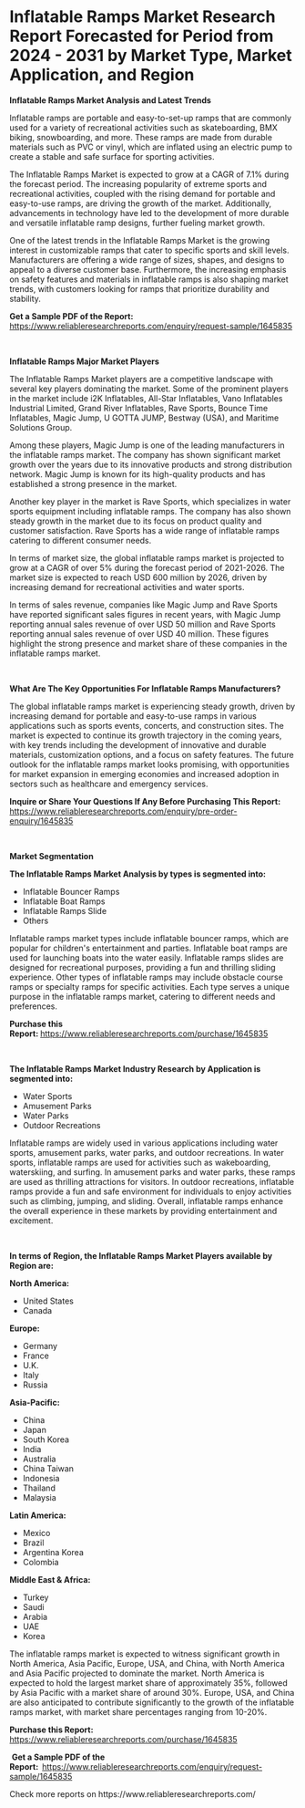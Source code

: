 <p><h1>Inflatable Ramps Market Research Report Forecasted for Period from 2024 -  2031 by Market Type, Market Application, and Region</h1></p><p><strong>Inflatable Ramps Market Analysis and Latest Trends</strong></p>
<p><p>Inflatable ramps are portable and easy-to-set-up ramps that are commonly used for a variety of recreational activities such as skateboarding, BMX biking, snowboarding, and more. These ramps are made from durable materials such as PVC or vinyl, which are inflated using an electric pump to create a stable and safe surface for sporting activities.</p><p>The Inflatable Ramps Market is expected to grow at a CAGR of 7.1% during the forecast period. The increasing popularity of extreme sports and recreational activities, coupled with the rising demand for portable and easy-to-use ramps, are driving the growth of the market. Additionally, advancements in technology have led to the development of more durable and versatile inflatable ramp designs, further fueling market growth.</p><p>One of the latest trends in the Inflatable Ramps Market is the growing interest in customizable ramps that cater to specific sports and skill levels. Manufacturers are offering a wide range of sizes, shapes, and designs to appeal to a diverse customer base. Furthermore, the increasing emphasis on safety features and materials in inflatable ramps is also shaping market trends, with customers looking for ramps that prioritize durability and stability.</p></p>
<p><strong>Get a Sample PDF of the Report:&nbsp;</strong> <a href="https://www.reliableresearchreports.com/enquiry/request-sample/1645835">https://www.reliableresearchreports.com/enquiry/request-sample/1645835</a></p>
<p>&nbsp;</p>
<p><strong>Inflatable Ramps Major Market Players</strong></p>
<p><p>The Inflatable Ramps Market players are a competitive landscape with several key players dominating the market. Some of the prominent players in the market include i2K Inflatables, All-Star Inflatables, Vano Inflatables Industrial Limited, Grand River Inflatables, Rave Sports, Bounce Time Inflatables, Magic Jump, U GOTTA JUMP, Bestway (USA), and Maritime Solutions Group.</p><p>Among these players, Magic Jump is one of the leading manufacturers in the inflatable ramps market. The company has shown significant market growth over the years due to its innovative products and strong distribution network. Magic Jump is known for its high-quality products and has established a strong presence in the market.</p><p>Another key player in the market is Rave Sports, which specializes in water sports equipment including inflatable ramps. The company has also shown steady growth in the market due to its focus on product quality and customer satisfaction. Rave Sports has a wide range of inflatable ramps catering to different consumer needs.</p><p>In terms of market size, the global inflatable ramps market is projected to grow at a CAGR of over 5% during the forecast period of 2021-2026. The market size is expected to reach USD 600 million by 2026, driven by increasing demand for recreational activities and water sports.</p><p>In terms of sales revenue, companies like Magic Jump and Rave Sports have reported significant sales figures in recent years, with Magic Jump reporting annual sales revenue of over USD 50 million and Rave Sports reporting annual sales revenue of over USD 40 million. These figures highlight the strong presence and market share of these companies in the inflatable ramps market.</p></p>
<p>&nbsp;</p>
<p><strong>What Are The Key Opportunities For Inflatable Ramps Manufacturers?</strong></p>
<p><p>The global inflatable ramps market is experiencing steady growth, driven by increasing demand for portable and easy-to-use ramps in various applications such as sports events, concerts, and construction sites. The market is expected to continue its growth trajectory in the coming years, with key trends including the development of innovative and durable materials, customization options, and a focus on safety features. The future outlook for the inflatable ramps market looks promising, with opportunities for market expansion in emerging economies and increased adoption in sectors such as healthcare and emergency services.</p></p>
<p><strong>Inquire or Share Your Questions If Any Before Purchasing This Report:</strong> <a href="https://www.reliableresearchreports.com/enquiry/pre-order-enquiry/1645835">https://www.reliableresearchreports.com/enquiry/pre-order-enquiry/1645835</a></p>
<p>&nbsp;</p>
<p><strong>Market Segmentation</strong></p>
<p><strong>The Inflatable Ramps Market Analysis by types is segmented into:</strong></p>
<p><ul><li>Inflatable Bouncer Ramps</li><li>Inflatable Boat Ramps</li><li>Inflatable Ramps Slide</li><li>Others</li></ul></p>
<p><p>Inflatable ramps market types include inflatable bouncer ramps, which are popular for children's entertainment and parties. Inflatable boat ramps are used for launching boats into the water easily. Inflatable ramps slides are designed for recreational purposes, providing a fun and thrilling sliding experience. Other types of inflatable ramps may include obstacle course ramps or specialty ramps for specific activities. Each type serves a unique purpose in the inflatable ramps market, catering to different needs and preferences.</p></p>
<p><strong>Purchase this Report:&nbsp;</strong><a href="https://www.reliableresearchreports.com/purchase/1645835">https://www.reliableresearchreports.com/purchase/1645835</a></p>
<p>&nbsp;</p>
<p><strong>The Inflatable Ramps Market Industry Research by Application is segmented into:</strong></p>
<p><ul><li>Water Sports</li><li>Amusement Parks</li><li>Water Parks</li><li>Outdoor Recreations</li></ul></p>
<p><p>Inflatable ramps are widely used in various applications including water sports, amusement parks, water parks, and outdoor recreations. In water sports, inflatable ramps are used for activities such as wakeboarding, waterskiing, and surfing. In amusement parks and water parks, these ramps are used as thrilling attractions for visitors. In outdoor recreations, inflatable ramps provide a fun and safe environment for individuals to enjoy activities such as climbing, jumping, and sliding. Overall, inflatable ramps enhance the overall experience in these markets by providing entertainment and excitement.</p></p>
<p>&nbsp;</p>
<p><strong>In terms of Region, the Inflatable Ramps Market Players available by Region are:</strong></p>
<p>
    <p> <strong> North America: </strong>
        <ul>
            <li>United States</li>
            <li>Canada</li>
        </ul>
        </p> 
    <p> <strong> Europe: </strong>
        <ul>
            <li>Germany</li>
            <li>France</li>
            <li>U.K.</li>
            <li>Italy</li>
            <li>Russia</li>
        </ul>
        </p> 
    <p> <strong> Asia-Pacific: </strong>
        <ul>
            <li>China</li>
            <li>Japan</li>
            <li>South Korea</li>
            <li>India</li>
            <li>Australia</li>
            <li>China Taiwan</li>
            <li>Indonesia</li>
            <li>Thailand</li>
            <li>Malaysia</li>
        </ul>
        </p> 
    <p> <strong> Latin America: </strong>
        <ul>
            <li>Mexico</li>
            <li>Brazil</li>
            <li>Argentina Korea</li>
            <li>Colombia</li>
        </ul>
        </p> 
    <p> <strong> Middle East & Africa: </strong>
        <ul>
            <li>Turkey</li>
            <li>Saudi</li>
            <li>Arabia</li>
            <li>UAE</li>
            <li>Korea</li>
        </ul>
    </p>
    </p>
<p><p>The inflatable ramps market is expected to witness significant growth in North America, Asia Pacific, Europe, USA, and China, with North America and Asia Pacific projected to dominate the market. North America is expected to hold the largest market share of approximately 35%, followed by Asia Pacific with a market share of around 30%. Europe, USA, and China are also anticipated to contribute significantly to the growth of the inflatable ramps market, with market share percentages ranging from 10-20%.</p></p>
<p><strong>Purchase this Report: </strong><a href="https://www.reliableresearchreports.com/purchase/1645835">https://www.reliableresearchreports.com/purchase/1645835</a></p>
<p>&nbsp;<strong>Get a Sample PDF of the Report:&nbsp;&nbsp;</strong><a href="https://www.reliableresearchreports.com/enquiry/request-sample/1645835">https://www.reliableresearchreports.com/enquiry/request-sample/1645835</a></p>
<p><strong></strong></p>
<p>Check more reports on https://www.reliableresearchreports.com/</p>